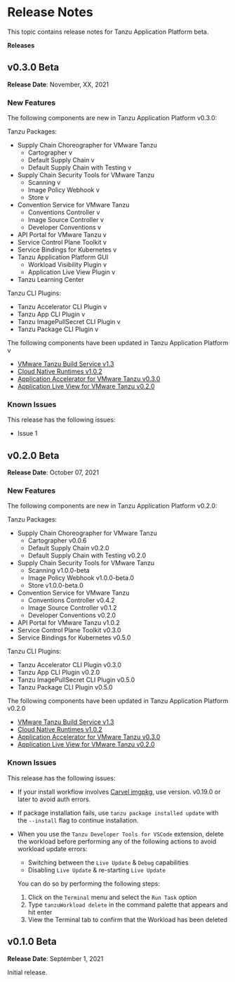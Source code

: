 # Release Notes

This topic contains release notes for Tanzu Application Platform beta.

**Releases**


## <a id='0-3-0'></a> v0.3.0 Beta

**Release Date**: November, XX, 2021

### New Features

The following components are new in Tanzu Application Platform v0.3.0:

Tanzu Packages:

- Supply Chain Choreographer for VMware Tanzu
  - Cartographer v
  - Default Supply Chain v
  - Default Supply Chain with Testing v
- Supply Chain Security Tools for VMware Tanzu
  - Scanning v
  - Image Policy Webhook v
  - Store v
- Convention Service for VMware Tanzu
  - Conventions Controller v
  - Image Source Controller v
  - Developer Conventions v
- API Portal for VMware Tanzu v
- Service Control Plane Toolkit v
- Service Bindings for Kubernetes v
- Tanzu Application Platform GUI
  - Workload Visibility Plugin v
  - Application Live View Plugin v
- Tanzu Learning Center

Tanzu CLI Plugins:

- Tanzu Accelerator CLI Plugin v
- Tanzu App CLI Plugin v
- Tanzu ImagePullSecret CLI Plugin v
- Tanzu Package CLI Plugin v

The following components have been updated in Tanzu Application Platform v

- [VMware Tanzu Build Service v1.3](https://docs.pivotal.io/build-service/1-3/)
- [Cloud Native Runtimes v1.0.2](https://docs.vmware.com/en/Cloud-Native-Runtimes-for-VMware-Tanzu/1.0/tanzu-cloud-native-runtimes-1-0/GUID-cnr-overview.html)
- [Application Accelerator for VMware Tanzu v0.3.0](https://docs.vmware.com/en/Application-Accelerator-for-VMware-Tanzu/index.html)
- [Application Live View for VMware Tanzu v0.2.0](https://docs.vmware.com/en/Application-Live-View-for-VMware-Tanzu/0.2/docs/GUID-index.html)


### Known Issues

This release has the following issues:

- Issue 1

## <a id='0-2-0'></a> v0.2.0 Beta

**Release Date**: October 07, 2021

### New Features

The following components are new in Tanzu Application Platform v0.2.0:

Tanzu Packages:

- Supply Chain Choreographer for VMware Tanzu
  - Cartographer v0.0.6
  - Default Supply Chain v0.2.0
  - Default Supply Chain with Testing v0.2.0
- Supply Chain Security Tools for VMware Tanzu
  - Scanning v1.0.0-beta
  - Image Policy Webhook v1.0.0-beta.0
  - Store v1.0.0-beta.0
- Convention Service for VMware Tanzu
  - Conventions Controller v0.4.2
  - Image Source Controller v0.1.2
  - Developer Conventions v0.2.0
- API Portal for VMware Tanzu v1.0.2
- Service Control Plane Toolkit v0.3.0
- Service Bindings for Kubernetes v0.5.0

Tanzu CLI Plugins:

- Tanzu Accelerator CLI Plugin v0.3.0
- Tanzu App CLI Plugin v0.2.0
- Tanzu ImagePullSecret CLI Plugin v0.5.0
- Tanzu Package CLI Plugin v0.5.0

The following components have been updated in Tanzu Application Platform v0.2.0

- [VMware Tanzu Build Service v1.3](https://docs.pivotal.io/build-service/1-3/)
- [Cloud Native Runtimes v1.0.2](https://docs.vmware.com/en/Cloud-Native-Runtimes-for-VMware-Tanzu/1.0/tanzu-cloud-native-runtimes-1-0/GUID-cnr-overview.html)
- [Application Accelerator for VMware Tanzu v0.3.0](https://docs.vmware.com/en/Application-Accelerator-for-VMware-Tanzu/index.html)
- [Application Live View for VMware Tanzu v0.2.0](https://docs.vmware.com/en/Application-Live-View-for-VMware-Tanzu/0.2/docs/GUID-index.html)


### Known Issues

This release has the following issues:

- If your install workflow involves [Carvel imgpkg](https://github.com/vmware-tanzu/carvel-imgpkg), use version.
  v0.19.0 or later to avoid auth errors.
- If package installation fails, use `tanzu package installed update` with the `--install` flag to continue installation.
- When you use the `Tanzu Developer Tools for VSCode` extension,
  delete the workload before performing any of the following actions to avoid workload update errors:
    - Switching between the `Live Update` & `Debug` capabilities
    - Disabling `Live Update` & re-starting `Live Update`
    
    
    You can do so by performing the following steps:
    1. Click on the `Terminal` menu and select the `Run Task` option
    2. Type `tanzuWorkload delete` in the command palette that appears and hit enter
    3. View the Terminal tab to confirm that the Workload has been deleted

## <a id='0-1-0'></a> v0.1.0 Beta

**Release Date**: September 1, 2021

Initial release.

